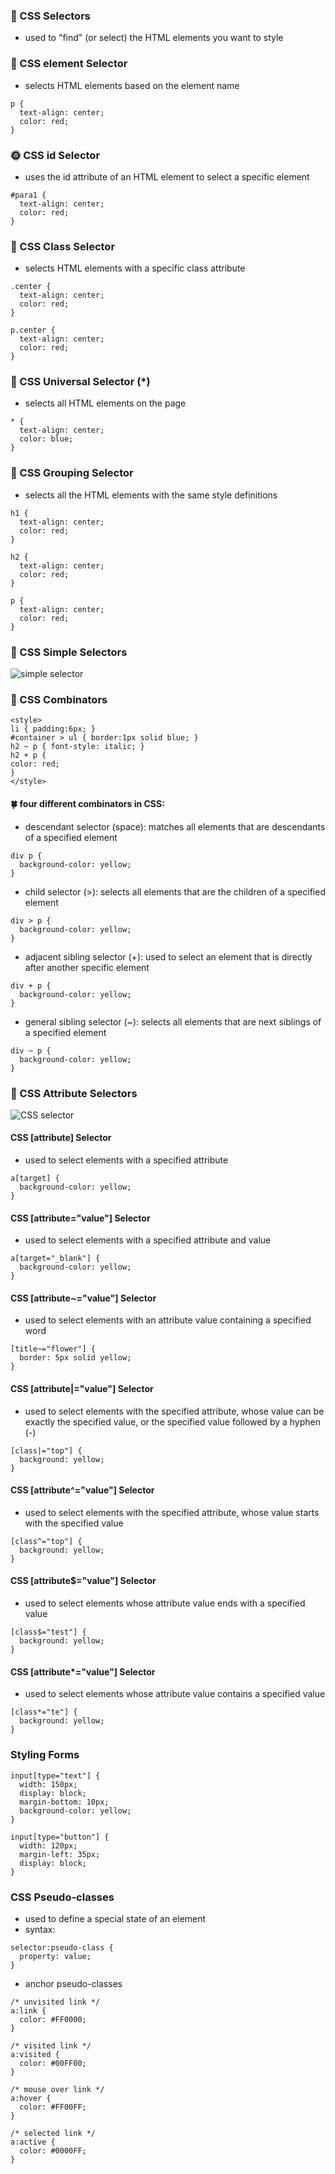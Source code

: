 ### :maple_leaf: CSS Selectors
- used to "find" (or select) the HTML elements you want to style


### :leaves: CSS element Selector
- selects HTML elements based on the element name
```
p {
  text-align: center;
  color: red;
}
```

### :sun_with_face: CSS id Selector
- uses the id attribute of an HTML element to select a specific element
```
#para1 {
  text-align: center;
  color: red;
}
```


### :hibiscus: CSS Class Selector
- selects HTML elements with a specific class attribute
```
.center {
  text-align: center;
  color: red;
}

p.center {
  text-align: center;
  color: red;
}
```


### :sunflower: CSS Universal Selector (*)
- selects all HTML elements on the page
```
* {
  text-align: center;
  color: blue;
}
```

### :herb: CSS Grouping Selector
- selects all the HTML elements with the same style definitions
```
h1 {
  text-align: center;
  color: red;
}

h2 {
  text-align: center;
  color: red;
}

p {
  text-align: center;
  color: red;
}
```


### :cherry_blossom: CSS Simple Selectors
![simple selector](https://user-images.githubusercontent.com/106166065/192697780-6867fcb5-b9ff-4f9c-b64b-8c97c3715735.PNG)


### :mushroom: CSS Combinators

```
<style>
li { padding:6px; }
#container > ul { border:1px solid blue; }
h2 ~ p { font-style: italic; }
h2 + p {
color: red;
}
</style>
```

#### :four_leaf_clover: four different combinators in CSS: 
- descendant selector (space): matches all elements that are descendants of a specified element
```
div p {
  background-color: yellow;
}
```

- child selector (>): selects all elements that are the children of a specified element
```
div > p {
  background-color: yellow;
}
```

- adjacent sibling selector (+): used to select an element that is directly after another specific element
```
div + p {
  background-color: yellow;
}
```

- general sibling selector (~): selects all elements that are next siblings of a specified element

```
div ~ p {
  background-color: yellow;
}
```

### :cactus: CSS Attribute Selectors
![CSS selector](https://user-images.githubusercontent.com/106166065/192715956-cd3a6a32-9718-44fc-88a3-88e295fdf191.PNG)



#### CSS [attribute] Selector
- used to select elements with a specified attribute
```
a[target] {
  background-color: yellow;
}
```

#### CSS [attribute="value"] Selector
- used to select elements with a specified attribute and value
```
a[target="_blank"] {
  background-color: yellow;
}
```

#### CSS [attribute~="value"] Selector
- used to select elements with an attribute value containing a specified word
```
[title~="flower"] {
  border: 5px solid yellow;
}
```


#### CSS [attribute|="value"] Selector
- used to select elements with the specified attribute, whose value can be exactly the specified value, or the specified value followed by a hyphen (-)
```
[class|="top"] {
  background: yellow;
}
```

#### CSS [attribute^="value"] Selector
- used to select elements with the specified attribute, whose value starts with the specified value
```
[class^="top"] {
  background: yellow;
}
```

#### CSS [attribute$="value"] Selector
- used to select elements whose attribute value ends with a specified value
```
[class$="test"] {
  background: yellow;
}
```


#### CSS [attribute*="value"] Selector
- used to select elements whose attribute value contains a specified value
```
[class*="te"] {
  background: yellow;
}
```


### Styling Forms
```
input[type="text"] {
  width: 150px;
  display: block;
  margin-bottom: 10px;
  background-color: yellow;
}

input[type="button"] {
  width: 120px;
  margin-left: 35px;
  display: block;
}
```

### CSS Pseudo-classes
- used to define a special state of an element
- syntax:
```
selector:pseudo-class {
  property: value;
}
```

- anchor pseudo-classes
```
/* unvisited link */
a:link {
  color: #FF0000;
}

/* visited link */
a:visited {
  color: #00FF00;
}

/* mouse over link */
a:hover {
  color: #FF00FF;
}

/* selected link */
a:active {
  color: #0000FF;
}
```

